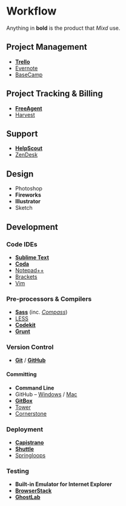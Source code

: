 # Workflow

Anything in __bold__ is the product that _Mixd_ use.

## Project Management
* [__Trello__](https://trello.com/)
* [Evernote](https://evernote.com/)
* [BaseCamp](https://basecamp.com/)

## Project Tracking & Billing
* [__FreeAgent__](http://www.freeagent.com/)
* [Harvest](http://www.getharvest.com/)
 
## Support
* [__HelpScout__](https://www.helpscout.net/)
* [ZenDesk](http://www.zendesk.com/)

## Design
* Photoshop
* __Fireworks__
* __Illustrator__
* Sketch

## Development

### Code IDEs
* [__Sublime Text__](http://www.sublimetext.com/)
* [__Coda__](http://panic.com/coda/)
* [Notepad++](http://notepad-plus-plus.org/)
* [Brackets](http://brackets.io/)
* [Vim](http://www.vim.org/)

### Pre-processors & Compilers
* [__Sass__](http://sass-lang.com/) (inc. [*Compass*](http://compass-style.org/))
* [LESS](http://www.lesscss.org/)
* [__Codekit__](http://incident57.com/codekit/)
* [__Grunt__](http://gruntjs.com/)

### Version Control
* [__Git__](http://git-scm.com/) / [__GitHub__](https://github.com/)

#### Committing
* __Command Line__
* GitHub – [Windows](http://windows.github.com/) / [Mac](http://mac.github.com/)
* [__GitBox__](http://gitboxapp.com/)
* [Tower](http://www.git-tower.com/)
* [Cornerstone](http://www.zennaware.com/cornerstone/index.php)

### Deployment
* [__Capistrano__](http://capistranorb.com/)
* [__Shuttle__](http://fitztrev.github.io/shuttle/)
* [Springloops](https://springloops.io/)

### Testing
* __Built-in Emulator for Internet Explorer__
* [__BrowserStack__](http://www.browserstack.com/)
* [__GhostLab__](http://vanamco.com/ghostlab/)